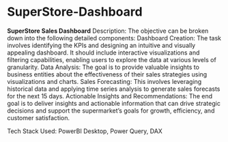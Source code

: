 # SuperStore-Dashboard
**SuperStore Sales Dashboard**
Description:
The objective can be broken down into the following detailed components:
Dashboard Creation: The task involves identifying the KPIs and designing an intuitive and visually appealing dashboard. It should include interactive visualizations and filtering capabilities, enabling users to explore the data at various levels of granularity.
Data Analysis: The goal is to provide valuable insights to business entities about the effectiveness of their sales strategies using visualizations and charts.
Sales Forecasting: This involves leveraging historical data and applying time series analysis to generate sales forecasts for the next 15 days.
Actionable Insights and Recommendations: The end goal is to deliver insights and actionable information that can drive strategic decisions and support the supermarket’s goals for growth, efficiency, and customer satisfaction.

Tech Stack Used: PowerBI Desktop, Power Query, DAX

